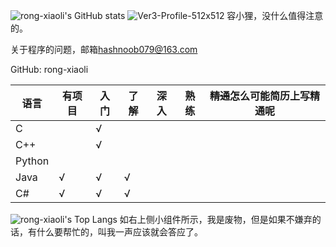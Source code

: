 ![rong-xiaoli's GitHub stats](https://github-readme-stats.vercel.app/api?username=rong-xiaoli)
![Ver3-Profile-512x512](https://github.com/rong-xiaoli/rong-xiaoli/assets/58)
容小狸，没什么值得注意的。

关于程序的问题，邮箱[hashnoob079@163.com](hashnoob079@163.com)

GitHub: rong-xiaoli

| 语言 |有项目| 入门 | 了解 | 深入 |熟练|~~精通~~怎么可能简历上写精通呢|
| ---- | ---- | ---- | ---- | ----|----|----|
|C     |      |  √  |      |     |    |    |
|C++   |      |  √  |      |     |    |    |
|Python|      |     |      |     |    |    |
|Java  |   √  |  √  |   √  |     |    |    |
|C#    |   √  |  √  |   √  |     |    |    |
![rong-xiaoli's Top Langs](https://github-readme-stats.vercel.app/api/top-langs/?username=rong-xiaoli)
如右上侧小组件所示，我是废物，但是如果不嫌弃的话，有什么要帮忙的，叫我一声应该就会答应了。
